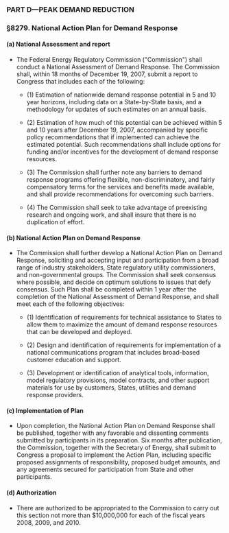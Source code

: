 ### PART D—PEAK DEMAND REDUCTION

### §8279. National Action Plan for Demand Response
#### (a) National Assessment and report
* The Federal Energy Regulatory Commission ("Commission") shall conduct a National Assessment of Demand Response. The Commission shall, within 18 months of December 19, 2007, submit a report to Congress that includes each of the following:

  * (1) Estimation of nationwide demand response potential in 5 and 10 year horizons, including data on a State-by-State basis, and a methodology for updates of such estimates on an annual basis.

  * (2) Estimation of how much of this potential can be achieved within 5 and 10 years after December 19, 2007, accompanied by specific policy recommendations that if implemented can achieve the estimated potential. Such recommendations shall include options for funding and/or incentives for the development of demand response resources.

  * (3) The Commission shall further note any barriers to demand response programs offering flexible, non-discriminatory, and fairly compensatory terms for the services and benefits made available, and shall provide recommendations for overcoming such barriers.

  * (4) The Commission shall seek to take advantage of preexisting research and ongoing work, and shall insure that there is no duplication of effort.

#### (b) National Action Plan on Demand Response
* The Commission shall further develop a National Action Plan on Demand Response, soliciting and accepting input and participation from a broad range of industry stakeholders, State regulatory utility commissioners, and non-governmental groups. The Commission shall seek consensus where possible, and decide on optimum solutions to issues that defy consensus. Such Plan shall be completed within 1 year after the completion of the National Assessment of Demand Response, and shall meet each of the following objectives:

  * (1) Identification of requirements for technical assistance to States to allow them to maximize the amount of demand response resources that can be developed and deployed.

  * (2) Design and identification of requirements for implementation of a national communications program that includes broad-based customer education and support.

  * (3) Development or identification of analytical tools, information, model regulatory provisions, model contracts, and other support materials for use by customers, States, utilities and demand response providers.

#### (c) Implementation of Plan
* Upon completion, the National Action Plan on Demand Response shall be published, together with any favorable and dissenting comments submitted by participants in its preparation. Six months after publication, the Commission, together with the Secretary of Energy, shall submit to Congress a proposal to implement the Action Plan, including specific proposed assignments of responsibility, proposed budget amounts, and any agreements secured for participation from State and other participants.

#### (d) Authorization
* There are authorized to be appropriated to the Commission to carry out this section not more than $10,000,000 for each of the fiscal years 2008, 2009, and 2010.